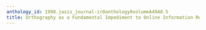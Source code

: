```yaml
---
anthology_id: 1998.jasis_journal-ir0anthology0volumeA49A8.5
title: Orthography as a Fundamental Impediment to Online Information Retrieval
---
```

